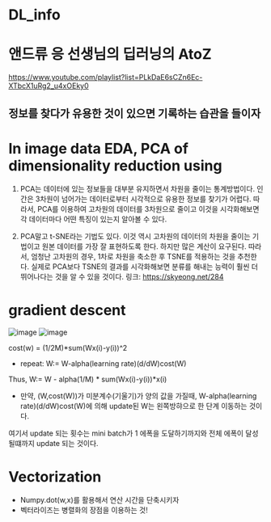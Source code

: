 

# DL_info

# 앤드류 응 선생님의 딥러닝의 AtoZ

https://www.youtube.com/playlist?list=PLkDaE6sCZn6Ec-XTbcX1uRg2_u4xOEky0


## 정보를 찾다가 유용한 것이 있으면 기록하는 습관을 들이자

# In image data EDA, PCA of dimensionality reduction using
 
1. PCA는 데이터에 있는 정보들을 대부분 유지하면서 차원을 줄이는 통계방법이다. 인간은 3차원이 넘어가는 데이터로부터 시각적으로 유용한 정보를 찾기가 어렵다. 따라서, PCA를 이용하여 고차원의 데이터를 3차원으로 줄이고 이것을 시각화해보면 각 데이터마다 어떤 특징이 있는지 알아볼 수 있다.
 
2. PCA말고 t-SNE라는 기법도 있다. 이것 역시 고차원의 데이터의 차원을 줄이는 기법이고 원본 데이터를 가장 잘 표현하도록 한다. 하지만 많은 계산이 요구된다. 따라서, 엄청난 고차원의 경우, 1차로 차원을 축소한 후 TSNE를 적용하는 것을 추천한다. 실제로 PCA보다 TSNE의 결과를 시각화해보면 분류를 해내는 능력이 훨씬 더 뛰어나다는 것을 알 수 있을 것이다.
링크: https://skyeong.net/284


# gradient descent

![image](https://user-images.githubusercontent.com/43164589/110793059-8a8c2b00-82b7-11eb-8ce5-958f24656d01.png)
![image](https://user-images.githubusercontent.com/43164589/110793152-a394dc00-82b7-11eb-9313-2dffdfd11bce.png)

cost(w) = (1/2M)*sum(Wx(i)-y(i))^2

- repeat: W:= W-alpha(learning rate)(d/dW)cost(W)

 Thus, W:= W - alpha(1/M) * sum(Wx(i)-y(i))*x(i)

- 만약, (W,cost(W))가 미분계수(기울기)가 양의 값을 가질때, W-alpha(learning rate)(d/dW)cost(W)에 의해 update된 W는 왼쪽방햐으로 한 단계 이동하는 것이다.

여기서 update 되는 횟수는 mini batch가 1 에폭을 도달하기까지와 전체 에폭이 달성될떄까지 update 되는 것이다.


# Vectorization

- Numpy.dot(w,x)를 활용해서 연산 시간을 단축시키자
- 벡터라이즈는 병렬화의 장점을 이용하는 것!
